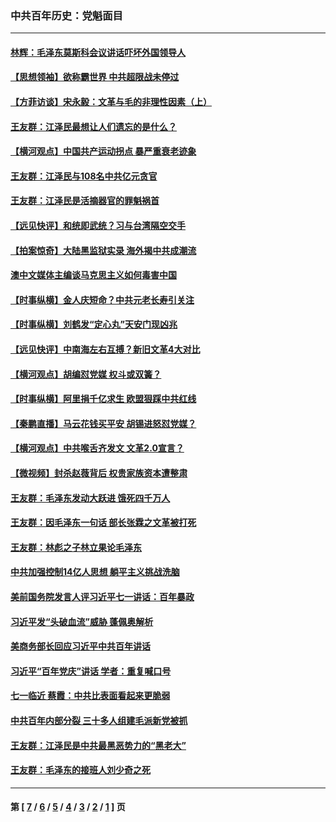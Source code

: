 ### 中共百年历史：党魁面目
---
#### [林辉：毛泽东莫斯科会议讲话吓坏外国领导人](../../pages/nf1176107/n13917931.md?07250430) 
#### [【思想领袖】欲称霸世界 中共超限战未停过](../../pages/nf1176107/n13745142.md?07250430) 
#### [【方菲访谈】宋永毅：文革与毛的非理性因素（上）](../../pages/nf1176107/n13469956.md?07250430) 
#### [王友群：江泽民最想让人们遗忘的是什么？](../../pages/nf1176107/n13408949.md?07250430) 
#### [【横河观点】中国共产运动拐点 暴严重衰老迹象](../../pages/nf1176107/n13388333.md?07250430) 
#### [王友群：江泽民与108名中共亿元贪官](../../pages/nf1176107/n13352358.md?07250430) 
#### [王友群：江泽民是活摘器官的罪魁祸首](../../pages/nf1176107/n13336903.md?07250430) 
#### [【远见快评】和统即武统？习与台湾隔空交手](../../pages/nf1176107/n13297739.md?07250430) 
#### [【拍案惊奇】大陆黑监狱实录 海外揭中共成潮流](../../pages/nf1176107/n13288853.md?07250430) 
#### [澳中文媒体主编谈马克思主义如何毒害中国](../../pages/nf1176107/n13257387.md?07250430) 
#### [【时事纵横】金人庆短命？中共元老长寿引关注](../../pages/nf1176107/n13217934.md?07250430) 
#### [【时事纵横】刘鹤发“定心丸”天安门现凶兆](../../pages/nf1176107/n13215416.md?07250430) 
#### [【远见快评】中南海左右互搏？新旧文革4大对比](../../pages/nf1176107/n13214745.md?07250430) 
#### [【横河观点】胡编怼党媒 权斗或双簧？](../../pages/nf1176107/n13210864.md?07250430) 
#### [【时事纵横】阿里捐千亿求生 欧盟狠踩中共红线](../../pages/nf1176107/n13206431.md?07250430) 
#### [【秦鹏直播】马云花钱买平安 胡锡进怒怼党媒？](../../pages/nf1176107/n13206392.md?07250430) 
#### [【横河观点】中共喉舌齐发文 文革2.0宣言？](../../pages/nf1176107/n13201248.md?07250430) 
#### [【微视频】封杀赵薇背后 权贵家族资本遭整肃](../../pages/nf1176107/n13197798.md?07250430) 
#### [王友群：毛泽东发动大跃进 饿死四千万人](../../pages/nf1176107/n13177158.md?07250430) 
#### [王友群：因毛泽东一句话 部长张霖之文革被打死](../../pages/nf1176107/n13161711.md?07250430) 
#### [王友群：林彪之子林立果论毛泽东](../../pages/nf1176107/n13128622.md?07250430) 
#### [中共加强控制14亿人思想 躺平主义挑战洗脑](../../pages/nf1176107/n13094299.md?07250430) 
#### [美前国务院发言人评习近平七一讲话：百年暴政](../../pages/nf1176107/n13066986.md?07250430) 
#### [习近平发“头破血流”威胁 蓬佩奥解析](../../pages/nf1176107/n13063604.md?07250430) 
#### [美商务部长回应习近平中共百年讲话](../../pages/nf1176107/n13062903.md?07250430) 
#### [习近平“百年党庆”讲话 学者：重复喊口号](../../pages/nf1176107/n13061411.md?07250430) 
#### [七一临近 蔡霞：中共比表面看起来更脆弱](../../pages/nf1176107/n13056418.md?07250430) 
#### [中共百年内部分裂 三十多人组建毛派新党被抓](../../pages/nf1176107/n13044023.md?07250430) 
#### [王友群：江泽民是中共最黑恶势力的“黑老大”](../../pages/nf1176107/n13022180.md?07250430) 
#### [王友群：毛泽东的接班人刘少奇之死](../../pages/nf1176107/n12991772.md?07250430) 

---
#### 第 [ [7](./7.md?07250430) / [6](./6.md?07250430) / [5](./5.md?07250430) / [4](./4.md?07250430) / [3](./3.md?07250430) / [2](./2.md?07250430) / [1](./1.md?07250430) ] 页
